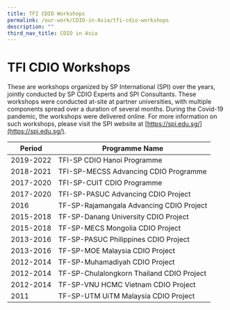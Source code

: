 ```yaml
---
title: TFI CDIO Workshops
permalink: /our-work/CDIO-in-Asia/tfi-cdio-workshops
description: ""
third_nav_title: CDIO in Asia
---
```

# TFI CDIO Workshops

These are workshops organized by SP International (SPI) over the years, jointly conducted by SP CDIO Experts and SPI Consultants. These workshops were conducted at-site at partner universities, with multiple components spread over a duration of several months. During the Covid-19 pandemic, the workshops were delivered online. For more information on such workshops, please visit the SPI website at [https://spi.edu.sg/](https://spi.edu.sg/).



| Period | Programme Name |
| -------- | -------- |
| 2019-2022     | TFI-SP CDIO Hanoi Programme     |
| 2018-2021     | TFI-SP-MECSS Advancing CDIO Programme     |
| 2017-2020     | TFI-SP-CUIT CDIO Programme     |
| 2017-2020     | TFI-SP-PASUC Advancing CDIO Project     |
| 2016    | TF-SP-Rajamangala Advancing CDIO Project     |
| 2015-2018     | TF-SP-Danang University CDIO Project     |
| 2015-2018     | TF-SP-MECS Mongolia CDIO Project     |
| 2013-2016     | TF-SP-PASUC Philippines CDIO Project     |
| 2013-2016     | TF-SP-MOE Malaysia CDIO Project     |
| 2012-2014     | TF-SP-Muhamadiyah CDIO Project   |
| 2012-2014     | TF-SP-Chulalongkorn Thailand CDIO Project   |
| 2012-2014     | TF-SP-VNU HCMC Vietnam CDIO Project   |
| 2011    | TF-SP-UTM UiTM Malaysia CDIO Project     |